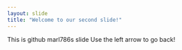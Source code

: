 ```yaml
---
layout: slide
title: "Welcome to our second slide!"
---
```

This is github marl786s slide
Use the left arrow to go back!
